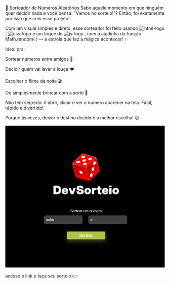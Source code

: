 🎉 Sorteador de Números Aleatórios
Sabe aquele momento em que ninguém quer decidir nada e você pensa: "Vamos no sorteio!"? Então, foi exatamente por isso que criei esse projeto!

Com um visual simples e direto, esse sorteador foi feito usando <img src="https://img.shields.io/badge/HTML5-E34F26?style=for-the-badge&logo=html5&logoColor=white" alt="html-logo" /> , <img src="https://img.shields.io/badge/CSS3-1572B6?style=for-the-badge&logo=css3&logoColor=white" alt="css-logo" />  e um toque de <img src="https://img.shields.io/badge/JavaScript-F7DF1E?style=for-the-badge&logo=JavaScript&logoColor=white" alt="js-logo" /> , com a ajudinha da função Math.random( ) — a estrela que faz a mágica acontecer! ✨

Ideal pra:

Sortear números entre amigos 👯

Decidir quem vai lavar a louça 🍽️

Escolher o filme da noite 🎬

Ou simplesmente brincar com a sorte 🎲

Não tem segredo: é abrir, clicar e ver o número aparecer na tela. Fácil, rápido e divertido!

Porque às vezes, deixar o destino decidir é a melhor escolha! 😄
<br>
<br>
<img src="https://github.com/Eliassilva98/Projeto-Sorteador/blob/main/Projeto%20Sorteador.png?raw=true" />

acesse o link e faça seu sorteio 👉
